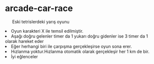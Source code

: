 # arcade-car-race
<ul>Eski tetrislerdeki yarış oyunu</ul>
<li>Oyun karakteri X ile temsil edilmiştir.</li>
<li>Aşağı doğru gelenler timer da 1 yukarı doğru gidenler ise 3 timer da 1 olarak hareket eder</li>
<li>Eğer herhangi biri ile çarpışma gerçekleşirse oyun sona erer.</li>
<li>Hızlanma yoktur.Hızlanma otomatik olarak gerçekleşir her 1 km de bir.</li>
<li>İyi eğlenceler</li>


